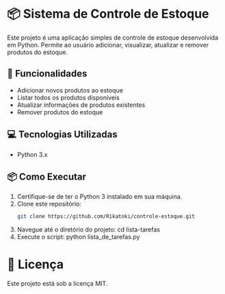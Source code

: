 # 📦 Sistema de Controle de Estoque

Este projeto é uma aplicação simples de controle de estoque desenvolvida em Python. Permite ao usuário adicionar, visualizar, atualizar e remover produtos do estoque.

## 🚀 Funcionalidades

- Adicionar novos produtos ao estoque
- Listar todos os produtos disponíveis
- Atualizar informações de produtos existentes
- Remover produtos do estoque

## 💻 Tecnologias Utilizadas

- Python 3.x

## 📦 Como Executar

1. Certifique-se de ter o Python 3 instalado em sua máquina.
2. Clone este repositório:
   ```bash
   git clone https://github.com/Rikatoki/controle-estoque.git
3. Navegue até o diretório do projeto:
   cd lista-tarefas
4. Execute o script:
   python lista_de_tarefas.py
# 📄 Licença
Este projeto está sob a licença MIT.
